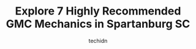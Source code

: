 ---
layout: ampstory
image: https://images.unsplash.com/photo-1490274494753-fd4f84681e7c?ixlib=rb-4.0.3&ixid=MnwxMjA3fDB8MHxwaG90by1wYWdlfHx8fGVufDB8fHx8&auto=format&fit=crop&w=640&h=853&q=80
author: techidn
featured: false
description: When it comes to maintaining and repairing your vehicle in Spartanburg SC, USA, you deserve nothing but the best. Thats why the 7 best GMC Mechanic in the area are here to offer their exper
title: Explore 7 Highly Recommended GMC Mechanics in Spartanburg SC
cover:
   title: Explore 7 Highly Recommended GMC Mechanics in Spartanburg SC
   subtitle: Rickpate
   background: https://images.unsplash.com/photo-1490274494753-fd4f84681e7c?ixlib=rb-4.0.3&ixid=MnwxMjA3fDB8MHxwaG90by1wYWdlfHx8fGVufDB8fHx8&auto=format&fit=crop&w=640&h=853&q=80

pages: 
 - layout: thirds
   top: <h1>#1 SpeeDee Oil Change & Auto Service</h1>
   bottom: "<p>My husband and I have both had great experiences when we have brought our cars. The are incredibly friendly and helpful. Answer any questions you have. All services were </p>"
   background: https://www.knot35.com/toplist/wp-content/uploads/2023/06/best-gmc-mechanic-1-in-spartanburg-sc-1685835761.jpeg
   backgroundblur: true
 - layout: thirds
   top: <h1>#2 Heads Up Automotive</h1>
   bottom: "<p>155 Southport Rd, Spartanburg, SC 29306, United States</p>"
   background: https://www.knot35.com/toplist/wp-content/uploads/2023/06/best-gmc-mechanic-2-in-spartanburg-sc-1685835762.jpeg
   cta:
      link: https://www.knot35.com/toplist/explore-7-highly-recommended-gmc-mechanics-in-spartanburg-sc/
      text: Explore 7 Highly Recommended GMC Mechanics in Spartanburg SC
 - layout: thirds
   top: <h1>#3 Midas</h1>
   bottom: "<p>531 S Blackstock Rd, Spartanburg, SC 29301, United States</p>"
   background: https://www.knot35.com/toplist/wp-content/uploads/2023/06/best-gmc-mechanic-3-in-spartanburg-sc-1685835762.jpeg
   cta:
      link: https://www.knot35.com/toplist/explore-7-highly-recommended-gmc-mechanics-in-spartanburg-sc/
      text: Explore 7 Highly Recommended GMC Mechanics in Spartanburg SC
 - layout: thirds
   top: <h1>#4 Bolton James, Inc.</h1>
   bottom: "<p>1491 Union St, Spartanburg, SC 29302, United States</p>"
   background: https://images.unsplash.com/photo-1489648022186-8f49310909a0?ixlib=rb-4.0.3&ixid=MnwxMjA3fDB8MHxwaG90by1wYWdlfHx8fGVufDB8fHx8&auto=format&fit=crop&w=640&h=853&q=80
   cta:
      link: https://www.knot35.com/toplist/explore-7-highly-recommended-gmc-mechanics-in-spartanburg-sc/
      text: Explore 7 Highly Recommended GMC Mechanics in Spartanburg SC
 - layout: thirds
   top: <h1>#5 Reidville Road Auto Service, Inc</h1>
   bottom: "<p>395 E Blackstock Rd, Spartanburg, SC 29301, United States</p>"
   background: https://images.unsplash.com/photo-1533998839656-76f5e4b2bccb?ixlib=rb-4.0.3&ixid=MnwxMjA3fDB8MHxwaG90by1wYWdlfHx8fGVufDB8fHx8&auto=format&fit=crop&w=640&h=853&q=80
   cta:
      link: https://www.knot35.com/toplist/explore-7-highly-recommended-gmc-mechanics-in-spartanburg-sc/
      text: Explore 7 Highly Recommended GMC Mechanics in Spartanburg SC
 - layout: thirds
   top: <h1>#6 Barnetts Garage</h1>
   bottom: "<p>1449 Union St, Spartanburg, SC 29302, United States</p>"
   background: https://images.unsplash.com/photo-1536745287225-21d689278fd1?ixlib=rb-4.0.3&ixid=MnwxMjA3fDB8MHxwaG90by1wYWdlfHx8fGVufDB8fHx8&auto=format&fit=crop&w=640&h=853&q=80
   cta:
      link: https://www.knot35.com/toplist/explore-7-highly-recommended-gmc-mechanics-in-spartanburg-sc/
      text: Explore 7 Highly Recommended GMC Mechanics in Spartanburg SC
 - layout: thirds
   top: <h1>#7 MasterTech Auto Repair</h1>
   bottom: "<p>151 S Forest St, Spartanburg, SC 29306, United States</p>"
   background: https://images.unsplash.com/photo-1602536052359-ef94c21c5948?ixlib=rb-4.0.3&ixid=MnwxMjA3fDB8MHxwaG90by1wYWdlfHx8fGVufDB8fHx8&auto=format&fit=crop&w=640&h=853&q=80
   cta:
      link: https://www.knot35.com/toplist/explore-7-highly-recommended-gmc-mechanics-in-spartanburg-sc/
      text: Explore 7 Highly Recommended GMC Mechanics in Spartanburg SC
 - layout: thirds
   middle: Continue reading...
   background: https://images.unsplash.com/photo-1595364397663-fca4f075d796?ixlib=rb-4.0.3&ixid=MnwxMjA3fDB8MHxwaG90by1wYWdlfHx8fGVufDB8fHx8&auto=format&fit=crop&w=640&h=853&q=80
   cta:
      link: https://www.knot35.com/toplist/explore-7-highly-recommended-gmc-mechanics-in-spartanburg-sc/
      text: Explore 7 Highly Recommended GMC Mechanics in Spartanburg SC
      
---